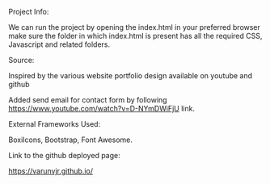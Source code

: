 Project Info:

We can run the project by opening the index.html in your preferred browser make sure the folder in which index.html is present has all the required CSS, Javascript and related folders.

Source:

Inspired by the various website portfolio design available on youtube and github

Added send email for contact form  by following https://www.youtube.com/watch?v=D-NYmDWiFjU  link.

External Frameworks Used:

BoxiIcons, Bootstrap, Font Awesome.

Link to the github deployed page:


https://varunvjr.github.io/
